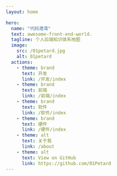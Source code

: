 ```yaml
---
layout: home

hero:
  name: "代码港湾"
  text: awesome-front-end-world.
  tagline: 个人后端知识体系地图
  image:
    src: /01petard.jpg
    alt: 01petard
  actions:
    - theme: brand
      text: 开发
      link: /开发/index
    - theme: brand
      text: 前端
      link: /前端/index
    - theme: brand
      text: 软件
      link: /软件/index
    - theme: brand
      text: 硬件
      link: /硬件/index
    - theme: alt
      text: 关于我
      link: /about  
    - theme: alt
      text: View on GitHub
      link: https://github.com/01Petard
---
```


<style>:root {
  --vp-home-hero-name-color: transparent;
  --vp-home-hero-name-background: -webkit-linear-gradient(120deg, #bd34fe 30%, #41d1ff);

  --vp-home-hero-image-background-image: linear-gradient(-45deg, #bd34fe 50%, #47caff 50%);
  --vp-home-hero-image-filter: blur(44px);
}

@media (min-width: 640px) {
  :root {
    --vp-home-hero-image-filter: blur(56px);
  }
}

@media (min-width: 960px) {
  :root {
    --vp-home-hero-image-filter: blur(68px);
  }
}
</style>
